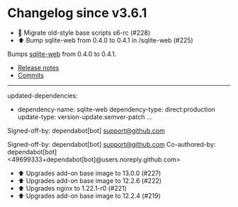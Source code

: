 # Changelog since v3.6.1
- 🔨 Migrate old-style base scripts s6-rc (#228) 
- ⬆️ Bump sqlite-web from 0.4.0 to 0.4.1 in /sqlite-web (#225)

Bumps [sqlite-web](https://github.com/coleifer/sqlite-web) from 0.4.0 to 0.4.1.
- [Release notes](https://github.com/coleifer/sqlite-web/releases)
- [Commits](https://github.com/coleifer/sqlite-web/commits)

---
updated-dependencies:
- dependency-name: sqlite-web
  dependency-type: direct:production
  update-type: version-update:semver-patch
...

Signed-off-by: dependabot[bot] <support@github.com>

Signed-off-by: dependabot[bot] <support@github.com>
Co-authored-by: dependabot[bot] <49699333+dependabot[bot]@users.noreply.github.com> 
- ⬆️ Upgrades add-on base image to 13.0.0 (#227) 
- ⬆️ Upgrades add-on base image to 12.2.6 (#222) 
- ⬆️ Upgrades nginx to 1.22.1-r0 (#221) 
- ⬆️ Upgrades add-on base image to 12.2.4 (#219) 
